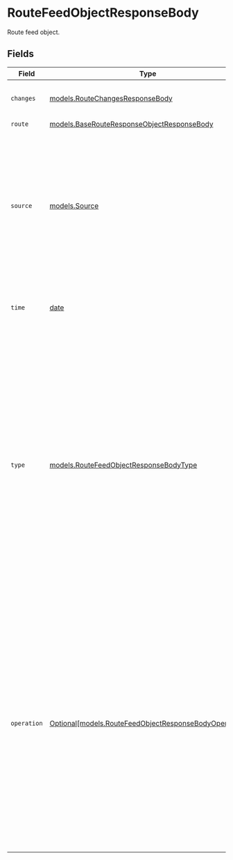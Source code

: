 # RouteFeedObjectResponseBody

Route feed object.


## Fields

| Field                                                                                                                                                                                                                                                                                             | Type                                                                                                                                                                                                                                                                                              | Required                                                                                                                                                                                                                                                                                          | Description                                                                                                                                                                                                                                                                                       | Example                                                                                                                                                                                                                                                                                           |
| ------------------------------------------------------------------------------------------------------------------------------------------------------------------------------------------------------------------------------------------------------------------------------------------------- | ------------------------------------------------------------------------------------------------------------------------------------------------------------------------------------------------------------------------------------------------------------------------------------------------- | ------------------------------------------------------------------------------------------------------------------------------------------------------------------------------------------------------------------------------------------------------------------------------------------------- | ------------------------------------------------------------------------------------------------------------------------------------------------------------------------------------------------------------------------------------------------------------------------------------------------- | ------------------------------------------------------------------------------------------------------------------------------------------------------------------------------------------------------------------------------------------------------------------------------------------------- |
| `changes`                                                                                                                                                                                                                                                                                         | [models.RouteChangesResponseBody](../models/routechangesresponsebody.md)                                                                                                                                                                                                                          | :heavy_check_mark:                                                                                                                                                                                                                                                                                | A diff of the changes for a route update.                                                                                                                                                                                                                                                         |                                                                                                                                                                                                                                                                                                   |
| `route`                                                                                                                                                                                                                                                                                           | [models.BaseRouteResponseObjectResponseBody](../models/baserouteresponseobjectresponsebody.md)                                                                                                                                                                                                    | :heavy_check_mark:                                                                                                                                                                                                                                                                                | N/A                                                                                                                                                                                                                                                                                               |                                                                                                                                                                                                                                                                                                   |
| `source`                                                                                                                                                                                                                                                                                          | [models.Source](../models/source.md)                                                                                                                                                                                                                                                              | :heavy_check_mark:                                                                                                                                                                                                                                                                                | The source of this route update. Updates that are triggered by time or by the route being completed are 'automatic'.  Valid values: `automatic`, `driver`, `admin`                                                                                                                                | automatic                                                                                                                                                                                                                                                                                         |
| `time`                                                                                                                                                                                                                                                                                            | [date](https://docs.python.org/3/library/datetime.html#date-objects)                                                                                                                                                                                                                              | :heavy_check_mark:                                                                                                                                                                                                                                                                                | The timestamp of the route in RFC 3339 format.                                                                                                                                                                                                                                                    | 2020-01-27T07:06:25Z                                                                                                                                                                                                                                                                              |
| `type`                                                                                                                                                                                                                                                                                            | [models.RouteFeedObjectResponseBodyType](../models/routefeedobjectresponsebodytype.md)                                                                                                                                                                                                            | :heavy_check_mark:                                                                                                                                                                                                                                                                                | The type of route update. The route tracking updates occur as a route is completed and stops transition from one state to another. Currently only Route Tracking updates are supported, but this will change in the future when additional types are added.  Valid values: `route tracking`       | route tracking                                                                                                                                                                                                                                                                                    |
| `operation`                                                                                                                                                                                                                                                                                       | [Optional[models.RouteFeedObjectResponseBodyOperation]](../models/routefeedobjectresponsebodyoperation.md)                                                                                                                                                                                        | :heavy_minus_sign:                                                                                                                                                                                                                                                                                | The operation that was performed as part of this route update.  Valid values: `stop scheduled`, `stop en route`, `stop skipped`, `stop arrived`, `stop departed`, `stop ETA updated`, `stop arrival time updated`, `stop completion time updated`, `stop order changed`, `stop arrival prevented` | stop skipped                                                                                                                                                                                                                                                                                      |